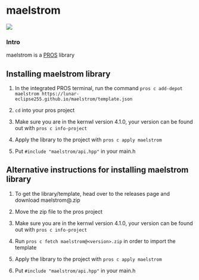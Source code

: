 # maelstrom

<img src="https://img.shields.io/badge/version-v0.3.0-blue?style=for-the-badge">

### Intro
maelstrom is a [PROS](https://pros.cs.purdue.edu/) library

## Installing maelstrom library
1. In the integrated PROS terminal, run the command `pros c add-depot maelstrom https://lunar-eclipse255.github.io/maelstrom/template.json`

2.  `cd` into your pros project

3.  Make sure you are in the kernwl version 4.1.0, your version can be found out with `pros c info-project` 

4. Apply the library to the project with `pros c apply maelstrom`

7. Put `#include "maelstrom/api.hpp"` in your main.h

## Alternative instructions for installing maelstrom library


1.  To get the library/template, head over to the releases page and download maelstrom@<version>.zip

2. Move the zip file to the pros project

3.  Make sure you are in the kernwl version 4.1.0, your version can be found out with `pros c info-project` 

4. Run `pros c fetch maelstrom@<version>.zip` in order to import the template

5. Apply the library to the project with `pros c apply maelstrom`

6. Put `#include "maelstrom/api.hpp"` in your main.h
